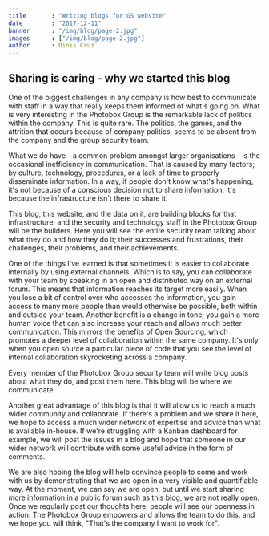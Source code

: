 ```yaml
---
title       : "Writing blogs for GS website"
date        : "2017-12-11"
banner      : "/img/blog/page-2.jpg"
images      : ["/img/blog/page-2.jpg"]
author      : Dinis Cruz
---
```


## Sharing is caring - why we started this blog

One of the biggest challenges in any company is how best to communicate with staff in a way that really keeps them informed of what's going on. What is very interesting in the Photobox Group is the remarkable lack of politics within the company. This is quite rare. The politics, the games, and the attrition that occurs because of company politics, seems to be absent from the company and the group security team.

What we do have - a common problem amongst larger organisations - is the occasional inefficiency in communication. That is caused by many factors; by culture, technology, procedures, or a lack of time to properly disseminate information. In a way, if people don't know what's happening, it's not because of a conscious decision not to share information, it's because the infrastructure isn't there to share it. 

This blog, this website, and the data on it, are building blocks for that infrastructure, and the security and technology staff in the Photobox Group will be the builders. Here you will see the entire security team talking about what they do and how they do it; their successes and frustrations, their challenges, their problems, and their achievements. 

One of the things I've learned is that sometimes it is easier to collaborate internally by using external channels. Which is to say, you can collaborate with your team by speaking in an open and distributed way on an external forum. This means that information reaches its target more easily. When you lose a bit of control over who accesses the information, you gain access to many more people than would otherwise be possible, both within and outside your team.  Another benefit is a change in tone; you gain a more human voice that can also increase your reach and allows much better communication. This mirrors the benefits of Open Sourcing, which promotes a deeper level of collaboration within the same company. It's only when you open source a particular piece of code that you see the level of internal collaboration skyrocketing across a company. 

Every member of the Photobox Group security team will write blog posts about what they do, and post them here. This blog will be where we communicate. 

Another great advantage of this blog is that it will allow us to reach a much wider community and collaborate. If there's a problem and we share it here, we hope to access a much wider network of expertise and advice than what is available in-house. If we're struggling with a Kanban dashboard for example, we will post the issues in a blog and hope that someone in our wider network will contribute with some useful advice in the form of comments.

We are also hoping the blog will help convince people to come and work with us by demonstrating that we are open in a very visible and quantifiable way. At the moment, we can say we are open, but until we start sharing more information in a public forum such as this blog, we are not really open. Once we regularly post our thoughts here, people will see our openness in action. The Photobox Group empowers and allows the team to do this, and we hope you will think, "That's the company I want to work for". 
